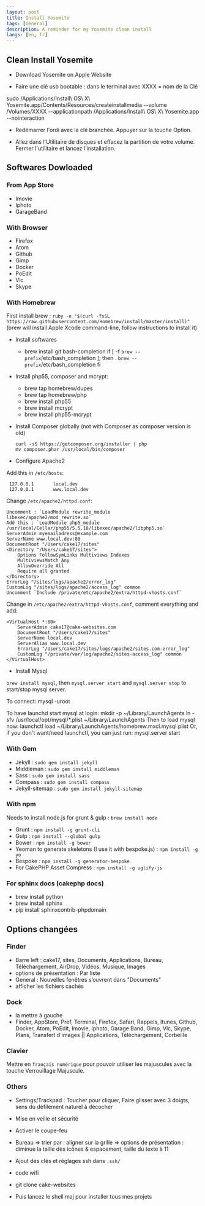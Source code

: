 ```yaml
---
layout: post
title: Install Yosemite
tags: [General]
description: A reminder for my Yosemite clean install
langs: [en, fr]
---
```


## Clean Install Yosemite

- Download Yosemite on Apple Website

- Faire une clé usb bootable : dans le terminal avec XXXX = nom de la Clé

sudo /Applications/Install\ OS\ X\ Yosemite.app/Contents/Resources/createinstallmedia --volume /Volumes/XXXX --applicationpath /Applications/Install\ OS\ X\ Yosemite.app --nointeraction

- Redémarrer l'ordi avec la clé branchée. Appuyer sur la touche Option.

- Allez dans l'Utilitaire de disques et effacez la partition de votre volume.
Fermer l'utilitaire et lancez l'installation.


## Softwares Dowloaded

### From App Store

- Imovie
- Iphoto
- GarageBand

### With Browser

- Firefox
- Atom
- Github
- Gimp
- Docker
- PoEdit
- Vlc
- Skype

### With Homebrew

First install brew : `ruby -e "$(curl -fsSL https://raw.githubusercontent.com/Homebrew/install/master/install)"`
(brew will install Apple Xcode command-line, follow instructions to install it)

- Install softwares

    - brew install git bash-completion
          if [ -f `brew --prefix`/etc/bash_completion ]; then
            . `brew --prefix`/etc/bash_completion
          fi


- Install php55, composer and mcrypt:

    - brew tap homebrew/dupes
    - brew tap homebrew/php
    - brew install php55
    - brew install mcrypt
    - brew install php55-mcrypt


- Install Composer globally (not with Composer as composer version is old)

      curl -sS https://getcomposer.org/installer | php
      mv composer.phar /usr/local/bin/composer

- Configure Apache2

Add this in `/etc/hosts`:

     127.0.0.1       local.dev
     127.0.0.1       www.local.dev

Change `/etc/apache2/httpd.conf`:

    Uncomment : `LoadModule rewrite_module  libexec/apache2/mod_rewrite.so`
    Add this : `LoadModule php5_module /usr/local/Cellar/php55/5.5.18/libexec/apache2/libphp5.so`
    ServerAdmin myemailadress@example.com
    ServerName www.local.dev:80
    DocumentRoot "/Users/cake17/sites"
    <Directory "/Users/cake17/sites">
        Options FollowSymLinks Multiviews Indexes
        MultiviewsMatch Any
        AllowOverride All
        Require all granted
    </Directory>
    ErrorLog "/sites/logs/apache2/error_log"
    CustomLog "/sites/logs/apache2/access_log" common
    Uncomment `Include /private/etc/apache2/extra/httpd-vhosts.conf`

Change in `/etc/apache2/extra/httpd-vhosts.conf`, comment everything and add:

    <VirtualHost *:80>
        ServerAdmin cake17@cake-websites.com
        DocumentRoot "/Users/cake17/sites"
        ServerName local.dev
        ServerAlias www.local.dev
        ErrorLog "/Users/cake17/sites/logs/apache2/sites.com-error_log"
        CustomLog "/private/var/log/apache2/sites-access_log" common
    </VirtualHost>


- Install Mysql

`brew install mysql`, then `mysql.server start` and `mysql.server stop` to start/stop mysql server.

To connect:
    mysql -uroot

To have launchd start mysql at login:
    mkdir -p ~/Library/LaunchAgents
    ln -sfv /usr/local/opt/mysql/*.plist ~/Library/LaunchAgents
Then to load mysql now:
    launchctl load ~/Library/LaunchAgents/homebrew.mxcl.mysql.plist
Or, if you don't want/need launchctl, you can just run:
    mysql.server start

### With Gem

- Jekyll : `sudo gem install jekyll`
- Middleman : `sudo gem install middleman`
- Sass : `sudo gem install sass`
- Compass : `sudo gem install compass`
- Jekyll-sitemap : `sudo gem install jekyll-sitemap`

### With npm

Needs to install node.js for grunt & gulp : `brew install node`

- Grunt : `npm install -g grunt-cli`
- Gulp : `npm install --global gulp`
- Bower : `npm install -g bower`
- Yeoman to generate skeletons (I use it with bespoke.js) : `npm install -g yo`
- Bespoke : `npm install -g generator-bespoke`
- For CakePHP Asset Compress : `npm install -g uglify-js`

### For sphinx docs (cakephp docs)

- brew install python
- brew install sphinx
- pip install sphinxcontrib-phpdomain


## Options changées

### Finder

- Barre left : cake17, sites, Documents, Applications, Bureau,
  Téléchargement, AirDrop, Vidéos, Musique, Images
- options de présentation : Par liste
- General : Nouvelles fenêtres s’ouvrent dans "Documents"
- afficher les fichiers cachés

### Dock

- la mettre à gauche
- Finder, AppStore, Pref, Terminal, Firefox, Safari, Rappels, Itunes, Github, Docker, Atom, PoEdit,
  Imovie, Iphoto, Garage Band, Gimp, Vlc, Skype, Plans, Transfert d'images
  || Applications, Téléchargement, Corbeille

### Clavier

Mettre en `français numérique` pour pouvoir utiliser les majuscules avec la touche Verrouillage Majuscule.

### Others

- Settings/Trackpad : Toucher pour cliquer, Faire glisser avec 3 doigts, sens du défilement naturel à décocher
- Mise en veille et sécurité
- Activer le coupe-feu
- Bureau
    => trier par : aligner sur la grille
    => options de présentation : diminue la taille des icônes & espacement, taille du texte à 11
- Ajout des clés et réglages ssh dans `.ssh/`
- code wifi

- git clone cake-websites
- Puis lancez le shell maj pour installer tous mes projets
